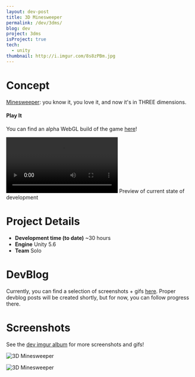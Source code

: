 ```yaml
---
layout: dev-post
title: 3D Minesweeper
permalink: /dev/3dms/
blog: dev
project: 3dms
isProject: true
tech:
  - unity
thumbnail: http://i.imgur.com/8s8zPBm.jpg
---
```


# Concept
[Minesweeper](https://en.wikipedia.org/wiki/Minesweeper_(video_game)): you know it, you love it, and now it's in THREE dimensions.

#### Play It

You can find an alpha WebGL build of the game [here](https://developer.cloud.unity3d.com/share/bkHtJMNwrG/)!

<video src="https://i.imgur.com/8LyXkyo.mp4" loop controls></video>
<label>Preview of current state of development</label>

# Project Details

- **Development time (to date)** ~30 hours
- **Engine** Unity 5.6
- **Team** Solo

# DevBlog

Currently, you can find a selection of screenshots + gifs [here](http://imgur.com/a/sq3tz). Proper devblog posts will be created shortly, but for now, you can follow progress there.

# Screenshots

See the [dev imgur album](http://imgur.com/a/sq3tz) for more screenshots and gifs!

![3D Minesweeper](http://i.imgur.com/8s8zPBm.jpg)

![3D Minesweeper](http://i.imgur.com/yfxiiPx.jpg)
